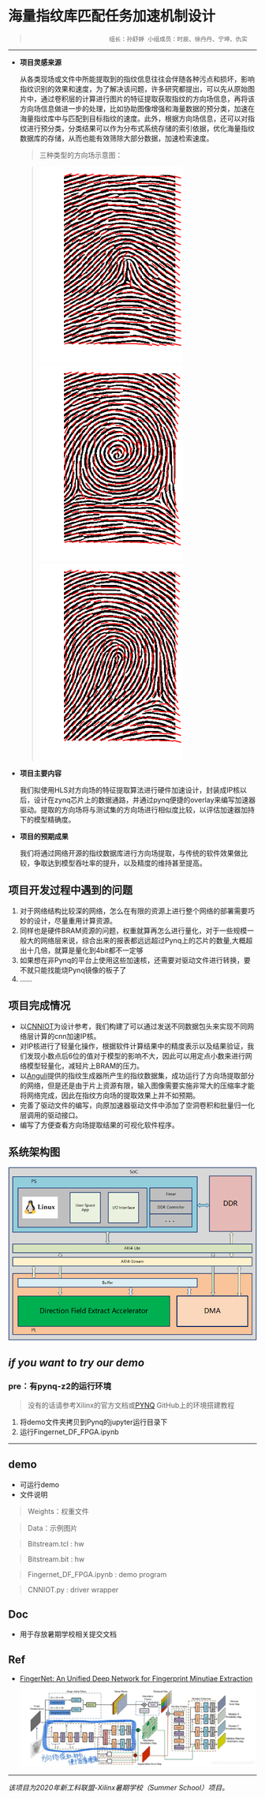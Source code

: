 # 海量指纹库匹配任务加速机制设计
>                            组长：孙舒婷 小组成员：时辰、徐丹丹、宁坤、仇实
---
- **项目灵感来源**

    从各类现场或文件中所能提取到的指纹信息往往会伴随各种污点和损坏，影响指纹识别的效果和速度，为了解决该问题，许多研究都提出，可以先从原始图片中，通过卷积层的计算进行图片的特征提取获取指纹的方向场信息，再将该方向场信息做进一步的处理，比如协助图像增强和海量数据的预分类，加速在海量指纹库中与匹配到目标指纹的速度。此外，根据方向场信息，还可以对指纹进行预分类，分类结果可以作为分布式系统存储的索引依据，优化海量指纹数据库的存储，从而也能有效筛除大部分数据，加速检索速度。
    > 三种类型的方向场示意图：
    
    > ![type1](Pic/type1.png)　 ![type2](Pic/type2.png)　 ![type3](Pic/type3.png)


- **项目主要内容**

    我们拟使用HLS对方向场的特征提取算法进行硬件加速设计，封装成IP核以后，设计在zynq芯片上的数据通路，并通过pynq便捷的overlay来编写加速器驱动。提取的方向场将与测试集的方向场进行相似度比较，以评估加速器加持下的模型精确度。

- **项目的预期成果**

    我们将通过网络开源的指纹数据库进行方向场提取，与传统的软件效果做比较，争取达到模型吞吐率的提升，以及精度的维持甚至提高。

## 项目开发过程中遇到的问题

1. 对于网络结构比较深的网络，怎么在有限的资源上进行整个网络的部署需要巧妙的设计，尽量重用计算资源。
2. 同样也是硬件BRAM资源的问题，权重就算再怎么进行量化，对于一些规模一般大的网络层来说，综合出来的报表都远远超过Pynq上的芯片的数量,大概超出十几倍，就算是量化到4bit都不一定够
3. 如果想在非Pynq的平台上使用这些加速核，还需要对驱动文件进行转换，要不就只能找能烧Pynq镜像的板子了
4. ......

## 项目完成情况
* 以[CNNIOT](https://github.com/mfarhadi/CNNIOT)为设计参考，我们构建了可以通过发送不同数据包头来实现不同网络层计算的cnn加速IP核。
* 对IP核进行了轻量化操作，根据软件计算结果中的精度表示以及结果验证，我们发现小数点后6位的值对于模型的影响不大，因此可以用定点小数来进行网络模型轻量化，减轻片上BRAM的压力。
* 以[Anguli](https://dsl.cds.iisc.ac.in/projects/Anguli/index.html#about)提供的指纹生成器所产生的指纹数据集，成功运行了方向场提取部分的网络，但是还是由于片上资源有限，输入图像需要实施非常大的压缩率才能将网络完成，因此在指纹方向场的提取效果上并不如预期。
* 完善了驱动文件的编写，向原加速器驱动文件中添加了空洞卷积和批量归一化层调用的驱动接口。
* 编写了方便查看方向场提取结果的可视化软件程序。

## 系统架构图

![System Architecture](Pic/Arch.png)

## *if you want to try our demo*

### pre：有pynq-z2的运行环境

> 没有的话请参考Xilinx的官方文档或[PYNQ](https://github.com/Xilinx/PYNQ) GitHub上的环境搭建教程

1. 将demo文件夹拷贝到Pynq的jupyter运行目录下
2. 运行Fingernet_DF_FPGA.ipynb

---
## demo
- 可运行demo
- 文件说明
> Weights：权重文件

> Data：示例图片

> Bitstream.tcl : hw

> Bitstream.bit : hw

> Fingernet_DF_FPGA.ipynb : demo program

> CNNIOT.py : driver wrapper


## Doc
- 用于存放暑期学校相关提交文档


## Ref
- [FingerNet: An Unified Deep Network for Fingerprint Minutiae Extraction](https://arxiv.org/pdf/1709.02228.pdf)
![FingerNet Design](Pic/71BDB0C1-2F4C-4625-96CD-B81AEC088393.jpeg)
---

*该项目为2020年新工科联盟-Xilinx暑期学校（Summer School）项目。*
